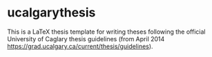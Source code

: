 # ucalgarythesis

This is a LaTeX thesis template for writing theses following the official University of Caglary thesis guidelines (from April 2014 https://grad.ucalgary.ca/current/thesis/guidelines).
